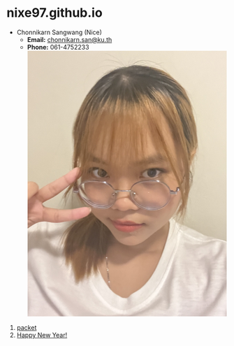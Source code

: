 # nixe97.github.io
- Chonnikarn Sangwang (Nice)
  - **Email:** [chonnikarn.san@ku.th](mailto:chonikarn.san@ku.th)
  - **Phone:** 061-4752233
![me](photo/profile.jpg)
1. [packet](packet.md)
2. [Happy New Year!](HappyNewyear.md)
